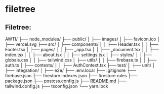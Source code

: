 # filetree

## Filetree:

AWTI/
├── node_modules/
├── public/
│   ├── images/
│   ├── favicon.ico
│   ├── vercel.svg
├── src/
│   ├── components/
│   │   ├── Header.tsx
│   │   ├── Footer.tsx
│   ├── pages/
│   │   ├── _app.tsx
│   │   ├── _document.tsx
│   │   ├── index.tsx
│   │   ├── about.tsx
│   │   ├── settings.tsx
│   ├── styles/
│   │   ├── globals.css
│   │   ├── tailwind.css
│   ├── utils/
│   │   ├── firebase.ts
│   │   ├── auth.ts
│   ├── contexts/
│   │   ├── AuthContext.tsx
├── test/
│   ├── unit/
│   ├── integration/
│   ├── e2e/
├── .env.local
├── .gitignore
├── firebase.json
├── firestore.indexes.json
├── firestore.rules
├── package.json
├── postcss.config.js
├── [README.md](http://readme.md/)
├── tailwind.config.js
├── tsconfig.json
└── yarn.lock